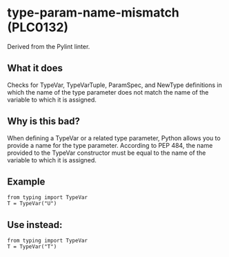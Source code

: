 # type-param-name-mismatch (PLC0132)
Derived from the Pylint linter.
## What it does
Checks for TypeVar, TypeVarTuple, ParamSpec, and NewType
definitions in which the name of the type parameter does not match the name
of the variable to which it is assigned.
## Why is this bad?
When defining a TypeVar or a related type parameter, Python allows you to
provide a name for the type parameter. According to PEP 484, the name
provided to the TypeVar constructor must be equal to the name of the
variable to which it is assigned.
## Example
```
from typing import TypeVar
T = TypeVar("U")
```
## Use instead:
```
from typing import TypeVar
T = TypeVar("T")
```
